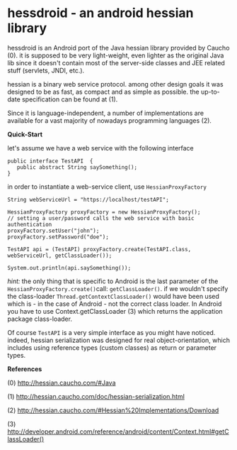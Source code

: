 # hessdroid - an android hessian library #

hessdroid is an Android port of the Java hessian library provided by Caucho (0). it is supposed to be very light-weight, even lighter as the original Java lib since it doesn't contain most of the server-side classes and JEE related stuff (servlets, JNDI, etc.).

hessian is a binary web service protocol. among other design goals it was designed to be as fast, as compact and as simple as possible. the up-to-date specification can be found at (1).

Since it is language-independent, a number of implementations are available for a vast majority of nowadays programming languages (2).

**Quick-Start**

let's assume we have a web service with the following interface

```
public interface TestAPI  {
   public abstract String saySomething();
}
```

in order to instantiate a web-service client, use `HessianProxyFactory`

```
String webServiceUrl = "https://localhost/testAPI";

HessianProxyFactory proxyFactory = new HessianProxyFactory();
// setting a user/password calls the web service with basic authentication
proxyFactory.setUser("john");
proxyFactory.setPassword("doe");

TestAPI api = (TestAPI) proxyFactory.create(TestAPI.class, webServiceUrl, getClassLoader());

System.out.println(api.saySomething());
```

_hint:_ the only thing that is specific to Android is the last parameter of the `HessianProxyFactory.create()`call: `getClassLoader()`. if we wouldn't specify the class-loader `Thread.getContextClassLoader()` would have been used which is - in the case of Android - not the correct class loader. In Android you have to use Context.getClassLoader (3) which returns the application package class-loader.

Of course `TestAPI` is a very simple interface as you might have noticed. indeed, hessian serialization was designed for real object-orientation, which includes using reference types (custom classes) as return or parameter types.

**References**

(0) http://hessian.caucho.com/#Java

(1) http://hessian.caucho.com/doc/hessian-serialization.html

(2) http://hessian.caucho.com/#Hessian%20Implementations/Download

(3) http://developer.android.com/reference/android/content/Context.html#getClassLoader()